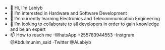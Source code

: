 - 👋 Hi, I’m Labiyb
- 👀 I’m interested in Hardware and Software Development
- 🌱 I’m currently learning Electronics and Telecommunication Engineering
- 💞️ I’m looking to collaborate to all developers in order to gain knowledge and be an expert
- 📫 How to reach me -WhatsApp +255783944553
                      -Instgram @Abdulmunim_said
                      -Twitter @ALabiyb

<!---
ALabiyb/ALabiyb is a ✨ special ✨ repository because its `README.md` (this file) appears on your GitHub profile.
You can click the Preview link to take a look at your changes.
--->
